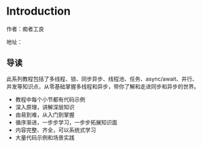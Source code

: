# Introduction

作者：痴者工良

地址：

## 导读

此系列教程包括了多线程、锁、同步异步、线程池、任务、async/await、并行、并发等知识点，从零基础掌握多线程和异步，带你了解和走进同步和异步的世界。

* 教程中每个小节都有代码示例
* 深入原理，讲解深层知识
* 由易到难，从入门到掌握
* 循序渐进，一步步学习，一步步拓展知识面
* 内容完整、齐全，可以系统式学习
* 大量代码示例和场景实践

